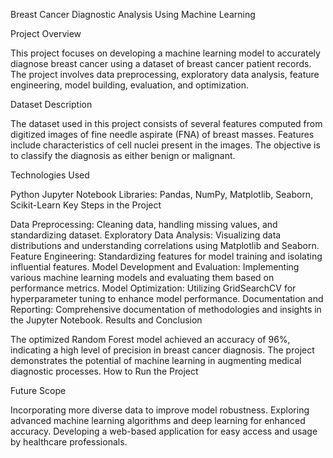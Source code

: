 Breast Cancer Diagnostic Analysis Using Machine Learning

Project Overview

This project focuses on developing a machine learning model to accurately diagnose breast cancer using a dataset of breast cancer patient records. The project involves data preprocessing, exploratory data analysis, feature engineering, model building, evaluation, and optimization.

Dataset Description

The dataset used in this project consists of several features computed from digitized images of fine needle aspirate (FNA) of breast masses. Features include characteristics of cell nuclei present in the images. The objective is to classify the diagnosis as either benign or malignant.

Technologies Used

Python
Jupyter Notebook
Libraries: Pandas, NumPy, Matplotlib, Seaborn, Scikit-Learn
Key Steps in the Project

Data Preprocessing: Cleaning data, handling missing values, and standardizing dataset.
Exploratory Data Analysis: Visualizing data distributions and understanding correlations using Matplotlib and Seaborn.
Feature Engineering: Standardizing features for model training and isolating influential features.
Model Development and Evaluation: Implementing various machine learning models and evaluating them based on performance metrics.
Model Optimization: Utilizing GridSearchCV for hyperparameter tuning to enhance model performance.
Documentation and Reporting: Comprehensive documentation of methodologies and insights in the Jupyter Notebook.
Results and Conclusion

The optimized Random Forest model achieved an accuracy of 96%, indicating a high level of precision in breast cancer diagnosis.
The project demonstrates the potential of machine learning in augmenting medical diagnostic processes.
How to Run the Project

Future Scope

Incorporating more diverse data to improve model robustness.
Exploring advanced machine learning algorithms and deep learning for enhanced accuracy.
Developing a web-based application for easy access and usage by healthcare professionals.
